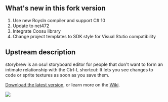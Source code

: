 ## What's new in this fork version
1. Use new Roysln compiler and support C# 10
2. Update to net472
3. Integrate Coosu library
4. Change project templates to SDK style for Visual Stutio compatibility


## Upstream description
storybrew is an osu! storyboard editor for people that don't want to form an intimate relationship with the Ctrl-L shortcut: It lets you see changes to code or sprite textures as soon as you save them.

[Download the latest version](https://github.com/Damnae/storybrew/releases/latest), or learn more on the [Wiki](https://github.com/Damnae/storybrew/wiki).

[![](http://puu.sh/po6Tt/00d807e1ae.png)](https://github.com/Damnae/storybrew/wiki)
